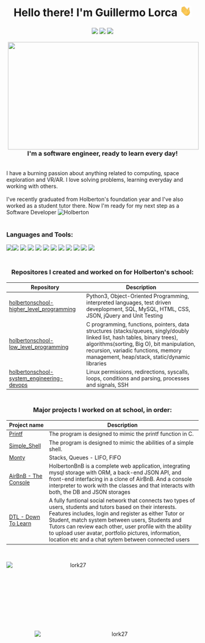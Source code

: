 <h1 align="center">Hello there! I'm Guillermo Lorca <img src="https://raw.githubusercontent.com/ABSphreak/ABSphreak/master/gifs/Hi.gif" width="30px"> </h1>
<h3 align="center"><a href="mailto:glorcalamadrid@gmail.com"><img src="https://img.shields.io/badge/EMAIL-red?style=for-the-badge"></a>
<a href="./resume.pdf"><img src="https://img.shields.io/badge/RESUME-important?style=for-the-badge"></a>
<a href="https://www.linkedin.com/in/guillermo-lorca-lamadrid-a875abab/"><img src="https://img.shields.io/badge/LINKEDIN-blue?style=for-the-badge"></a>
</h3>
<img align="right" src="https://i.imgur.com/RfDPqJX.gif" width="500" height="281" />

<h3 align="center">I'm a software engineer, ready to learn every day!</h3>
<br />
I have a burning passion about anything related to computing, space exploration and VR/AR. I love solving problems, learning everyday and working with others.
<br />
<br />
I've recently graduated from Holberton's foundation year and I've also worked as a student tutor there. Now I'm ready for my next step as a Software Developer <img src="https://blog.holbertonschool.com/wp-content/uploads/2019/04/avatar_profile.jpg" width="20" title="Holberton">

<br />
<br />
<h3 align="left">Languages and Tools:</h3>

<img src="https://img.shields.io/badge/-C -659ad2?style=flat&logo=c%2B%2B&"><img src="https://img.shields.io/badge/-Python-black?style=flat&logo=python"> 
<img src="https://img.shields.io/badge/-JavaScript-grey?style=flat&logo=javascript">
<img src="https://img.shields.io/badge/-MySQL-white?style=flat&logo=mysql">
<img src="http://img.shields.io/badge/-Git-F1502F?style=flat&logo=git&logoColor=FFFFFF">
<img src="http://img.shields.io/badge/-Github-000000?style=flat&logo=github&logoColor=FFFFFF">
<img src="http://img.shields.io/badge/-VScode-007ACC?style=flat&logo=VISUALSTUDIOCODE">
<img src="http://img.shields.io/badge/-React-purple?style=flat&logo=REACT">
<img src="http://img.shields.io/badge/-Flask-red?style=flat&logo=FLASK">
<img src="http://img.shields.io/badge/-Docker-112030?style=flat&logo=DOCKER">
<img src="http://img.shields.io/badge/-Nginx-0c3611?style=flat&logo=NGINX">
<img src="http://img.shields.io/badge/-Linux-black?style=flat&logo=LINUX">





<h3 align="center"><br>Repositores I created and worked on for Holberton's school:</h3> 

| Repository | Description |
| --- | --- |
| [ holbertonschool-higher_level_programming](https://github.com/lork27/holbertonschool-higher_level_programming) | Python3, Object-Oriented Programming, interpreted languages, test driven deveplopment, SQL, MySQL, HTML, CSS, JSON, jQuery and Unit Testing |
| [ holbertonschool-low_level_programming](https://github.com/lork27/holbertonschool-low_level_programming) | C programming, functions, pointers, data structures (stacks/queues, singly/doubly linked list, hash tables, binary trees), algorithms(sorting, Big O), bit manipulation, recursion, variadic functions, memory management, heap/stack, static/dynamic libraries |
| [ holbertonschool-system_engineering-devops](https://github.com/lork27/holberton-system_engineering-devops) | Linux permissions, redirections, syscalls, loops, conditions and parsing, processes and signals, SSH |
<h3 align="center"><br>Major projects I worked on at school, in order:</h3> 
  
| Project name | Description |
| --- | --- |
|[Printf](https://github.com/lork27/printf)| The program is designed to mimic the printf function in C.|
|[Simple_Shell](https://github.com/luisobregon21/simple_shell)| The program is designed to mimic the abilities of a simple shell. |
|[Monty](https://github.com/lork27/monty) | Stacks, Queues - LIFO, FIFO |
|[AirBnB - The Console](https://github.com/lork27/AirBnB_clone_2)| HolbertonBnB is a complete web application, integrating mysql storage with ORM, a back-end JSON API, and front-end interfacing in a clone of AirBnB. And a console interpreter to work with the classes and that interacts with both, the DB and JSON storages |
|[DTL - Down To Learn](https://github.com/lork27/dtl-client)| A fully funtional social network that connects two types of users, students and tutors based on their interests. Features includes, login and register as either Tutor or Student, match system between users, Students and Tutors can review each other, user profile with the ability to upload user avatar, portfolio pictures, information, location etc and a chat sytem between connected users |
<br />

<p align="center"> <img align="left" src="https://github-readme-stats.vercel.app/api/top-langs?username=lork27&show_icons=true&locale=en&layout=compact&theme=radical" alt="lork27" width=360 height=180/> <img align="right" src="https://github-readme-stats.vercel.app/api?username=lork27&show_icons=true&theme=radical" alt="lork27" width=430 height=180/></p>
